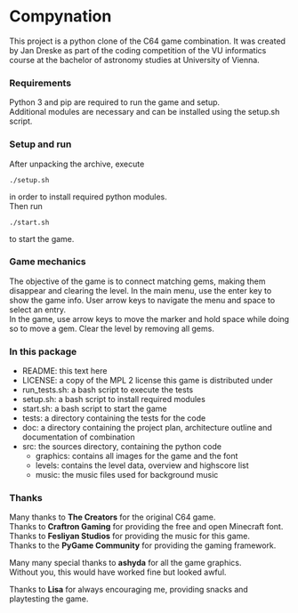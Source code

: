 # Compynation
This project is a python clone of the C64 game combination.
It was created by Jan Dreske as part of the coding competition of the VU informatics course at the bachelor of astronomy studies at University of Vienna.

### Requirements
Python 3 and pip are required to run the game and setup.  
Additional modules are necessary and can be installed using the setup.sh script.

### Setup and run
After unpacking the archive, execute  

    ./setup.sh
in order to install required python modules.  
Then run  

    ./start.sh
to start the game.

### Game mechanics
The objective of the game is to connect matching gems, making them disappear and clearing the level.
In the main menu, use the enter key to show the game info. User arrow keys to navigate the menu and space to select an entry.  
In the game, use arrow keys to move the marker and hold space while doing so to move a gem. Clear the level by removing all gems.

### In this package
- README: this text here
- LICENSE: a copy of the MPL 2 license this game is distributed under
- run_tests.sh: a bash script to execute the tests
- setup.sh: a bash script to install required modules
- start.sh: a bash script to start the game
- tests: a directory containing the tests for the code
- doc: a directory containing the project plan, architecture outline and documentation of combination
- src: the sources directory, containing the python code
  * graphics: contains all images for the game and the font
  * levels: contains the level data, overview and highscore list
  * music: the music files used for background music

### Thanks
Many thanks to **The Creators** for the original C64 game.  
Thanks to **Craftron Gaming** for providing the free and open Minecraft font.  
Thanks to **Fesliyan Studios** for providing the music for this game.  
Thanks to the **PyGame Community** for providing the gaming framework.  

Many many special thanks to **ashyda** for all the game graphics.  
Without you, this would have worked fine but looked awful.  

Thanks to **Lisa** for always encouraging me, providing snacks and playtesting the game.
